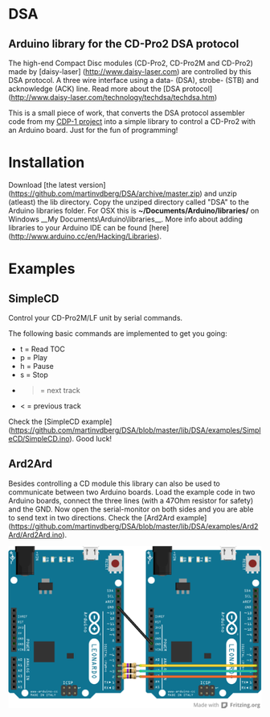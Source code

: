 DSA
===

Arduino library for the CD-Pro2 DSA protocol
--------------------------------------------

The high-end Compact Disc modules (CD-Pro2, CD-Pro2M and CD-Pro2) made by [daisy-laser] (http://www.daisy-laser.com) are controlled by this DSA protocol.
A three wire interface using a data- (DSA), strobe- (STB) and acknowledge (ACK) line.
Read more about the [DSA protocol] (http://www.daisy-laser.com/technology/techdsa/techdsa.htm)

This is a small piece of work, that converts the DSA protocol assembler code from my [CDP-1 project](http://www.bergrans.com/cd-pro/index.php) into a simple library to control a CD-Pro2 with an Arduino board. Just for the fun of programming!

Installation
============
Download [the latest version] (https://github.com/martinvdberg/DSA/archive/master.zip) and unzip (atleast) the lib directory. Copy the unziped directory called "DSA" to the Arduino libraries folder. For OSX this is __~/Documents/Arduino/libraries/__ on Windows __My Documents\Arduino\libraries\__. More info about adding libraries to your Arduino IDE can be found [here] (http://www.arduino.cc/en/Hacking/Libraries).

Examples
========
SimpleCD
--------
Control your CD-Pro2M/LF unit by serial commands.

The following basic commands are implemented to get you going:
- t = Read TOC
- p = Play
- h = Pause
- s = Stop
- > = next track
- < = previous track

Check the [SimpleCD example] (https://github.com/martinvdberg/DSA/blob/master/lib/DSA/examples/SimpleCD/SimpleCD.ino). Good luck!

Ard2Ard
-------
Besides controlling a CD module this library can also be used to communicate between two Arduino boards. Load the example code in two Arduino boards, connect the three lines (with a 47Ohm resistor for safety) and the GND. Now open the serial-monitor on both sides and you are able to send text in two directions. Check the [Ard2Ard example] (https://github.com/martinvdberg/DSA/blob/master/lib/DSA/examples/Ard2Ard/Ard2Ard.ino).

![Ard2Ard](images/Ard2Ard_bb.png "Arduino to Arduino using the DSA protocol")
